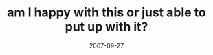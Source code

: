 ---
layout: base.njk
title : 'am I happy with this or just able to put up with it?' 
view_title : 'am I happy with this or just able to put up with it?' 
year : '2007' 
date : '2007-09-27' 
img_file : '/drawing/amihappywiththisorjustabletoputupwithit.png' 
html_file : 'amihappywiththisorjustabletoputupwithit' 
next_html : 'agiraffewithaknife.html' 
year_order : '169' 
permalink : "title/{{html_file}}.html"
---